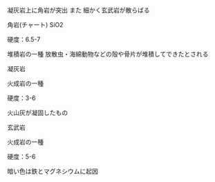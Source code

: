 凝灰岩上に角岩が突出 また 細かく玄武岩が散らばる

角岩(チャート)
SiO2

硬度：6.5-7

堆積岩の一種
放散虫・海綿動物などの殻や骨片が堆積してできたとされる

凝灰岩

火成岩の一種

硬度：3-6

火山灰が凝固したもの

玄武岩

火成岩の一種

硬度：5-6

暗い色は鉄とマグネシウムに起因

